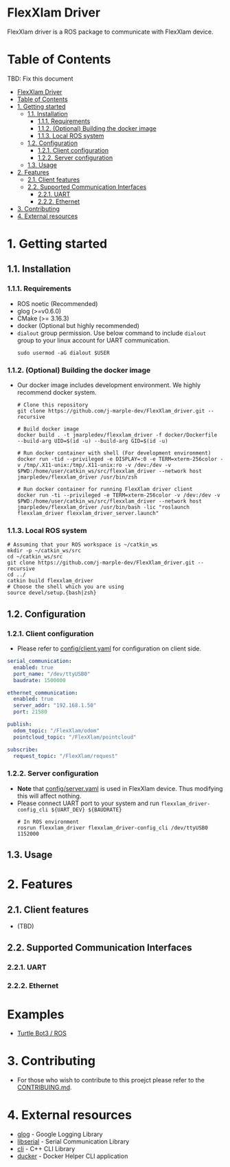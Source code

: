 # FlexXlam Driver
FlexXlam driver is a ROS package to communicate with FlexXlam device.

Table of Contents
=================

TBD: Fix this document

* [FlexXlam Driver](#flexxlam-driver)
* [Table of Contents](#table-of-contents)
* [1. Getting started](#1-getting-started)
   * [1.1. Installation](#11-installation)
      * [1.1.1. Requirements](#111-requirements)
      * [1.1.2. (Optional) Building the docker image](#112-optional-building-the-docker-image)
      * [1.1.3. Local ROS system](#113-local-ros-system)
   * [1.2. Configuration](#12-configuration)
      * [1.2.1. Client configuration](#121-client-configuration)
      * [1.2.2. Server configuration](#122-server-configuration)
   * [1.3. Usage](#13-usage)
* [2. Features](#2-features)
   * [2.1. Client features](#21-client-features)
   * [2.2. Supported Communication Interfaces](#22-supported-communication-interfaces)
      * [2.2.1. UART](#221-uart)
      * [2.2.2. Ethernet](#222-ethernet)
* [3. Contributing](#3-contributing)
* [4. External resources](#4-external-resources)

# 1. Getting started
## 1.1. Installation
### 1.1.1. Requirements
- ROS noetic (Recommended)
- glog (>=v0.6.0)
- CMake (>= 3.16.3)
- docker (Optional but highly recommended)
- `dialout` group permission. Use below command to include `dialout` group to your linux account for UART communication.
    ```shell
    sudo usermod -aG dialout $USER
    ```

### 1.1.2. (Optional) Building the docker image
* Our docker image includes development environment. We highly recommend docker system.
    ```shell
    # Clone this repository
    git clone https://github.com/j-marple-dev/FlexXlam_driver.git --recursive

    # Build docker image
    docker build . -t jmarpledev/flexxlam_driver -f docker/Dockerfile  --build-arg UID=$(id -u) --build-arg GID=$(id -u)

    # Run docker container with shell (For development environment)
    docker run -tid --privileged -e DISPLAY=:0 -e TERM=xterm-256color -v /tmp/.X11-unix:/tmp/.X11-unix:ro -v /dev:/dev -v $PWD:/home/user/catkin_ws/src/flexxlam_driver --network host jmarpledev/flexxlam_driver /usr/bin/zsh

    # Run docker container for running FlexXlam driver client
    docker run -ti --privileged -e TERM=xterm-256color -v /dev:/dev -v $PWD:/home/user/catkin_ws/src/flexxlam_driver --network host jmarpledev/flexxlam_driver /usr/bin/bash -lic "roslaunch flexxlam_driver flexxlam_driver_server.launch"
    ```

### 1.1.3. Local ROS system
```shell
# Assuming that your ROS workspace is ~/catkin_ws
mkdir -p ~/catkin_ws/src
cd ~/catkin_ws/src
git clone https://github.com/j-marple-dev/FlexXlam_driver.git --recursive
cd ../
catkin build flexxlam_driver
# Choose the shell which you are using
source devel/setup.{bash|zsh}
```

## 1.2. Configuration
### 1.2.1. Client configuration
- Please refer to [config/client.yaml](config/client.yaml) for configuration on client side.
```yaml
serial_communication:
  enabled: true
  port_name: "/dev/ttyUSB0"
  baudrate: 1500000

ethernet_communication:
  enabled: true
  server_addr: "192.168.1.50"
  port: 21580

publish:
  odom_topic: "/FlexXlam/odom"
  pointcloud_topic: "/FlexXlam/pointcloud"

subscribe:
  request_topic: "/FlexXlam/request"
```

### 1.2.2. Server configuration
- **Note** that [config/server.yaml](config/server.yaml) is used in FlexXlam device. Thus modifying this will affect nothing.
- Please connect UART port to your system and run `flexxlam_driver-config_cli ${UART_DEV} ${BAUDRATE}`
    ```shell
    # In ROS environment
    rosrun flexxlam_driver flexxlam_driver-config_cli /dev/ttyUSB0 1152000
    ```

## 1.3. Usage

# 2. Features
## 2.1. Client features
- (TBD)

## 2.2. Supported Communication Interfaces
### 2.2.1. UART
### 2.2.2. Ethernet

# Examples
- [Turtle Bot3 / ROS](examples/turtlebot/README.md)

# 3. Contributing
- For those who wish to contribute to this proejct please refer to the [CONTRIBUING.md](CONTRIBUTING.md).

# 4. External resources
- [glog](https://github.com/google/glog) - Google Logging Library
- [libserial](https://github.com/crayzeewulf/libserial) - Serial Communication Library
- [cli](https://github.com/daniele77/cli) - C++ CLI Library
- [ducker](https://github.com/JeiKeiLim/ducker) - Docker Helper CLI application
